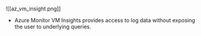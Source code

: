 ![[az_vm_insight.png]]

- Azure Monitor VM Insights provides access to log data without exposing the user to underlying queries.